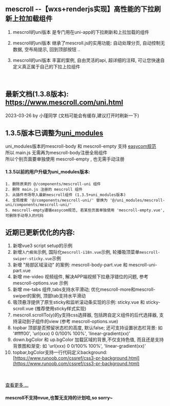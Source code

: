 ## mescroll --【wxs+renderjs实现】高性能的下拉刷新上拉加载组件
1. mescroll的uni版本 是专门用在uni-app的下拉刷新和上拉加载的组件  

2. mescroll的uni版本 继承了mescroll.js的实用功能: 自动处理分页, 自动控制无数据, 空布局提示, 回到顶部按钮 ..

3. mescroll的uni版本 丰富的案例, 自由灵活的api, 超详细的注释, 可让您快速自定义真正属于自己的下拉上拉组件

<br/>


## 最新文档(1.3.8版本): <a href="https://www.mescroll.com/uni.html">https://www.mescroll.com/uni.html</a>
2023-03-26 by 小瑾同学 (文档可能会有缓存,建议打开时刷新一下)


## 1.3.5版本已调整为[uni_modules](https://uniapp.dcloud.io/uni_modules)
uni_modules版本的mescroll-body 和 mescroll-empty 支持 [easycom规范](https://uniapp.dcloud.io/collocation/pages?id=easycom)  
所以 main.js 无需再为mescroll-body注册全局组件  
所以个别页面要单独使用 mescroll-empty , 也无需手动注册
#### 1.3.5以前的用户升级为uni_modules版本:
```
1. 删除原来的 @/components/mescroll-uni 组件
2. 删除 main.js 注册的 mescroll 组件
3. 从插件市场导入最新mescroll组件 (1.3.5+uni_modules版本)
4. 全局搜索 '@/components/mescroll-uni/' 替换为 '@/uni_modules/mescroll-uni/components/mescroll-uni/'
5. mescroll-empty遵循easycom规范, 若某些页面单独使用 'mescroll-empty.vue', 可删除手动导入的代码
```

## 近期已更新优化的内容:
1. 新增vue3 script setup的示例  
2. 新增`入门极简`示例, 国际化`mescroll-i18n.vue`示例, 轮播吸顶菜单`mescroll-swiper-sticky.vue`示例  
3. 新增 "局部区域滚动" 的案例: mescroll-body-part.vue 和 mescroll-uni-part.vue  
4. 新增 me-video 视频组件, 解决APP端视频下拉悬浮错位的问题, 参考 mescroll-options.vue 示例  
5. 新增 me-tabs 组件,tabs支持水平滑动; 优化mescroll-more和mescroll-swiper的案例, 顶部tab支持水平滑动  
6. 吸顶悬浮提供了原生sticky和监听滚动条实现的示例: sticky.vue 和 sticky-scroll.vue (推荐使用sticky样式实现)  
7. mescroll.scrollTo(y)的y支持css选择器, 包括跨自定义组件的后代选择器, 支持滚动到子组件的view (参考 mescroll-options.vue)  
8. topbar 顶部是否预留状态栏的高度, 默认false; 还可支持设置状态栏背景: 如 '#ffff00', 'url(xxx) 0 0/100% 100%', 'linear-gradient(xx)'  
9. down.bgColor 和 up.bgColor 加载区域的背景,不仅支持色值, 而且还是支持背景图和渐变: 如 'url(xxx) 0 0/100% 100%', 'linear-gradient(xx)'  
10. topbar,bgColor支持一行代码定义background: [https://www.runoob.com/cssref/css3-pr-background.html](https://www.runoob.com/cssref/css3-pr-background.html)
<br/>
<br/>
<a href="https://ext.dcloud.net.cn/plugin?id=343&update_log">查看更多 ... </a>

<br/>

#### mescroll不支持nvue,也暂无支持的计划哈,so sorry~